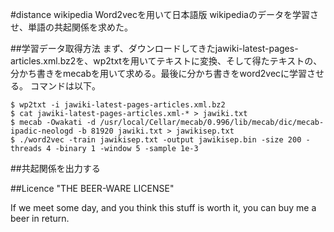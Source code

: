 #distance wikipedia
Word2vecを用いて日本語版 wikipediaのデータを学習させ、単語の共起関係を求めた。

##学習データ取得方法
まず、ダウンロードしてきたjawiki-latest-pages-articles.xml.bz2を、wp2txtを用いてテキストに変換、そして得たテキストの、分かち書きをmecabを用いて求める。最後に分かち書きをword2vecに学習させる。
コマンドは以下。

```
$ wp2txt -i jawiki-latest-pages-articles.xml.bz2
$ cat jawiki-latest-pages-articles.xml-* > jawiki.txt
$ mecab -Owakati -d /usr/local/Cellar/mecab/0.996/lib/mecab/dic/mecab-ipadic-neologd -b 81920 jawiki.txt > jawikisep.txt
$ ./word2vec -train jawikisep.txt -output jawikisep.bin -size 200 -threads 4 -binary 1 -window 5 -sample 1e-3 
```

##共起関係を出力する

##Licence
"THE BEER-WARE LICENSE"

If we meet some day, and you think
this stuff is worth it, you can buy me a beer in return.

